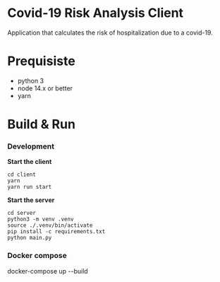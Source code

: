 # Covid-19 Risk Analysis Client
Application that calculates the risk of hospitalization due to a covid-19.

# Prequisiste

- python 3
- node 14.x or better
- yarn

# Build & Run

### Development

**Start the client**
```
cd client
yarn
yarn run start
```

**Start the server**
```
cd server
python3 -m venv .venv
source ./.venv/bin/activate
pip install -c requirements.txt
python main.py
```

### Docker compose

docker-compose up --build
